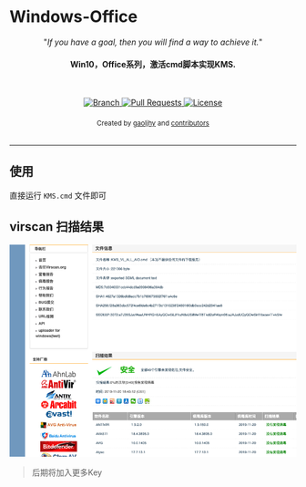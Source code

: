 # Windows-Office


<p align="center">"<i>If you have a goal, then you will find a way to achieve it.</i>"</p>

<h4 align="center">Win10，Office系列，激活cmd脚本实现KMS.</h4>

<br>

<p align="center">
  <a href="https://github.com/gaoljhy/Windows-Office/tree/master">
    <img src="https://img.shields.io/badge/Branch-master-green.svg?longCache=true"
        alt="Branch">
  </a>
  <a href="https://github.com/gaoljhy/Windows-Office/pulls">
    <img src="https://img.shields.io/badge/PRs-welcome-brightgreen.svg?longCache=true"
        alt="Pull Requests">
  </a>
  <a href="https://github.com/gaoljhy/Windows-Office/blob/master/LICENSE">
    <img src="https://img.shields.io/badge/License-MIT-blue.svg?longCache=true"
        alt="License">
  </a>
</p>

<div align="center">
  <sub>Created by
  <a href="http://grj321.com">gaoljhy</a> and
  <a href="https://github.com/gaoljhy/Windows-Office/contributors">
    contributors
  </a>
</div>

<br>

****

## 使用

直接运行 `KMS.cmd` 文件即可

## virscan 扫描结果

![结果](./virscan.png)

> 后期将加入更多Key

